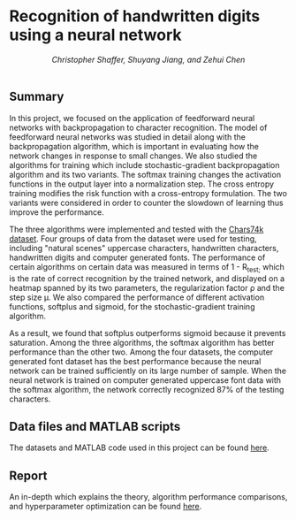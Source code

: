 # Recognition of handwritten digits using a neural network
<div align="center">
<i>Christopher Shaffer, Shuyang Jiang, and Zehui Chen</i>
</div>
<br/>
 
## Summary
In this project, we focused on the application of feedforward neural networks with backpropagation
to character recognition. The model of feedforward neural networks was studied in detail along with the
backpropagation algorithm, which is important in evaluating how the network changes in response to small
changes. We also studied the algorithms for training which include stochastic-gradient backpropagation
algorithm and its two variants. The softmax training changes the activation functions in the output layer
into a normalization step. The cross entropy training modifies the risk function with a cross-entropy
formulation. The two variants were considered in order to counter the slowdown of learning thus improve the
performance.

The three algorithms were implemented and tested with the [Chars74k dataset](http://www.ee.surrey.ac.uk/CVSSP/demos/chars74k/). Four groups
of data from the dataset were used for testing, including "natural scenes" uppercase characters, handwritten
characters, handwritten digits and computer generated fonts. The performance of certain algorithms on
certain data was measured in terms of 1 - R<sub>test;</sub> which is the rate of correct recognition by the trained
network, and displayed on a heatmap spanned by its two parameters, the regularization factor &rho; and the
step size &mu;. We also compared the performance of different activation functions, softplus and sigmoid, for
the stochastic-gradient training algorithm.

As a result, we found that softplus outperforms sigmoid because it prevents saturation. Among the three algorithms, the softmax algorithm has better performance than the
other two. Among the four datasets, the computer generated font dataset has the best performance because
the neural network can be trained sufficiently on its large number of sample. When the neural network is
trained on computer generated uppercase font data with the softmax algorithm, the network correctly recognized 87% of the testing characters.

## Data files and MATLAB scripts
The datasets and MATLAB code used in this project can be found [here](https://github.com/chrisshaffer/matlab-handwritten-digits/tree/main/MATLAB%20Scripts%20and%20Data%20Files).

## Report
An in-depth which explains the theory, algorithm performance comparisons, and hyperparameter optimization can be found [here](https://github.com/chrisshaffer/matlab-handwritten-digits/blob/main/Final%20Report.pdf).
